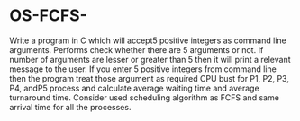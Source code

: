 # OS-FCFS-
Write a program in C which will accept5 positive integers as command line arguments. Performs check whether there are 5 arguments or not. If number of arguments are lesser or greater than 5 then it will print a relevant message to the user. If you enter 5 positive integers from command line then the program treat those argument as required CPU bust for P1, P2, P3, P4, andP5 process and calculate average waiting time and average turnaround time. Consider used scheduling algorithm as FCFS and same arrival time for all the processes.
